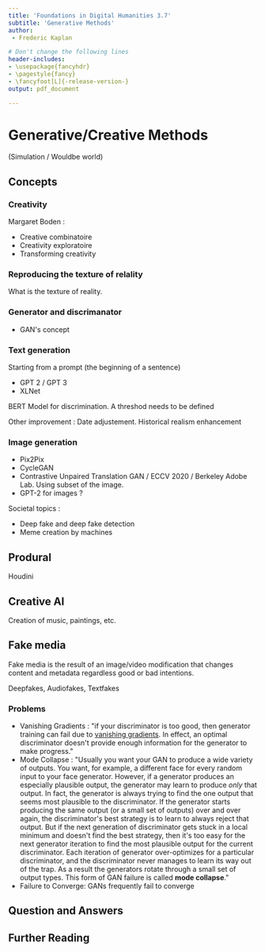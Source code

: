 ```yaml
---
title: 'Foundations in Digital Humanities 3.7'
subtitle: 'Generative Methods'
author:
 - Frederic Kaplan

# Don't change the following lines
header-includes:
- \usepackage{fancyhdr}
- \pagestyle{fancy}
- \fancyfoot[L]{-release-version-}
output: pdf_document

---
```


# Generative/Creative Methods

(Simulation / Wouldbe world)



## Concepts

### Creativity

Margaret Boden : 
- Creative combinatoire
- Creativity exploratoire 
- Transforming creativity



### Reproducing the texture of relality 

What is the texture of reality. 

### Generator and discrimanator

- GAN's concept

### Text generation

Starting from a prompt (the beginning of a sentence)

- GPT 2 / GPT 3
- XLNet

BERT Model for discrimination. A threshod needs to be defined 

Other improvement : Date adjustement. Historical realism enhancement 

### Image generation

- Pix2Pix
- CycleGAN
- Contrastive Unpaired Translation GAN / ECCV 2020 / Berkeley Adobe Lab. Using subset of the image. 
- GPT-2 for images ?

Societal topics : 

- Deep fake and deep fake detection
- Meme creation by machines 

## Produral

Houdini



## Creative AI

Creation of music, paintings, etc. 

## Fake media

Fake media is the result of an image/video modification that changes content and metadata regardless good or bad intentions. 

Deepfakes, Audiofakes, Textfakes

### Problems

- Vanishing Gradients : "if your discriminator is too good, then generator training can fail due to [vanishing gradients](https://wikipedia.org/wiki/Vanishing_gradient_problem). In effect, an optimal discriminator doesn't provide enough information for the generator to make progress."
- Mode Collapse : "Usually you want your GAN to produce a wide variety of outputs. You want, for example, a different face for every random input to your face generator. However, if a generator produces an especially plausible output, the generator may learn to produce *only* that output. In fact, the generator is always trying to find the one output that seems most plausible to the discriminator. If the generator starts producing the same output (or a small set of outputs) over and over again, the discriminator's best strategy is to learn to always reject that output. But if the next generation of discriminator gets stuck in a local minimum and doesn't find the best strategy, then it's too easy for the next generator iteration to find the most plausible output for the current discriminator. Each iteration of generator over-optimizes for a particular discriminator, and the discriminator never manages to learn its way out of the trap. As a result the generators rotate through a small set of output types. This form of GAN failure is called **mode collapse**."
- Failure to Converge: GANs frequently fail to converge

## Question and Answers 



## Further Reading


